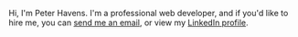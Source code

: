 Hi, I'm Peter Havens. I'm a professional web developer, and if you'd like to hire me, you can [send me an email](mailto:peter.havens@gmail.com), or view my [LinkedIn profile](https://www.linkedin.com/in/peter-havens/).
